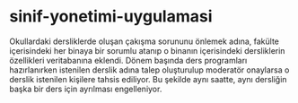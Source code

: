 # sinif-yonetimi-uygulamasi

Okullardaki dersliklerde oluşan çakışma sorununu önlemek adına, fakülte içerisindeki her binaya bir sorumlu atanıp o binanın içerisindeki dersliklerin özellikleri veritabanına eklendi. Dönem başında ders programları hazırlanırken istenilen derslik adına talep oluşturulup moderatör onaylarsa o derslik istenilen kişilere tahsis ediliyor. Bu şekilde aynı saatte, aynı dersliğin başka bir ders için ayrılması engelleniyor. 
